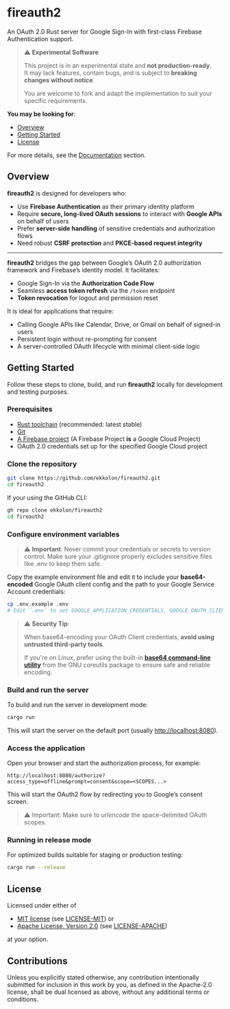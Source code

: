 # fireauth2

An OAuth 2.0 Rust server for Google Sign-In with first-class Firebase Authentication support.

> ⚠️ **Experimental Software**
>
> This project is in an experimental state and **not production-ready**.  
> It may lack features, contain bugs, and is subject to **breaking changes without notice**.
>
> You are welcome to fork and adapt the implementation to suit your specific requirements.

**You may be looking for**:

- [Overview](#overview)
- [Getting Started](#getting-started)
- [License](#license)

For more details, see the [Documentation](/docs/01_getting_started.md) section.

## Overview

**fireauth2** is designed for developers who:

- Use **Firebase Authentication** as their primary identity platform  
- Require **secure, long-lived OAuth sessions** to interact with **Google APIs** on behalf of users  
- Prefer **server-side handling** of sensitive credentials and authorization flows  
- Need robust **CSRF protection** and **PKCE-based request integrity**

---

**fireauth2** bridges the gap between Google’s OAuth 2.0 authorization framework and Firebase’s identity model. It facilitates:

- Google Sign-In via the **Authorization Code Flow**
- Seamless **access token refresh** via the `/token` endpoint
- **Token revocation** for logout and permission reset

It is ideal for applications that require:

- Calling Google APIs like Calendar, Drive, or Gmail on behalf of signed-in users  
- Persistent login without re-prompting for consent  
- A server-controlled OAuth lifecycle with minimal client-side logic

## Getting Started

Follow these steps to clone, build, and run **fireauth2** locally for development and testing purposes.

### Prerequisites

- [Rust toolchain](https://rustup.rs/) (recommended: latest stable)
- [Git](https://git-scm.com/)
- [A Firebase project](https://console.firebase.google.com/) (A Firebase Project **is** a Google Cloud Project)
- OAuth 2.0 credentials set up for the specified Google Cloud project

### Clone the repository

```bash
git clone https://github.com/ekkolon/fireauth2.git
cd fireauth2
```

If your using the GitHub CLI:

```bash
gh repo clone ekkolon/fireauth2
cd fireauth2
```

### Configure environment variables

> ⚠️ **Important**: Never commit your credentials or secrets to version control.
Make sure your .gitignore properly excludes sensitive files like .env to keep them safe.

Copy the example environment file and edit it to include your **base64-encoded** Google OAuth client config and the path to your Google Service Account credentials:

```bash
cp .env.example .env
# Edit `.env` to set GOOGLE_APPLICATION_CREDENTIALS, GOOGLE_OAUTH_CLIENT_CONFIG, and other variables
```

>⚠️ **Security Tip**:
>
> When base64-encoding your OAuth Client credentials, **avoid using untrusted third-party tools**.
>
> If you're on Linux, prefer using the built-in [**base64 command-line utility**](https://www.gnu.org/software/coreutils/manual/html_node/base64-invocation.html#base64-invocation) from the GNU coreutils package to ensure safe and reliable encoding.

### Build and run the server

To build and run the server in development mode:

```bash
cargo run
```

This will start the server on the default port (usually <http://localhost:8080>).

### Access the application

Open your browser and start the authorization process, for example:

```http
http://localhost:8080/authorize?access_type=offline&prompt=consent&scope=<SCOPES...>
```

This will start the OAuth2 flow by redirecting you to Google’s consent screen.

> ⚠️ Important: Make sure to *urlencode* the space-delimited OAuth scopes.

### Running in release mode

For optimized builds suitable for staging or production testing:

```bash
cargo run --release
```

## License

Licensed under either of

- [MIT license](https://spdx.org/licenses/MIT.html) (see [LICENSE-MIT](/LICENSE-MIT)) or
- [Apache License, Version 2.0](https://spdx.org/licenses/Apache-2.0.html) (see [LICENSE-APACHE](/LICENSE-APACHE))

at your option.

## Contributions

Unless you explicitly stated otherwise, any contribution intentionally submitted for inclusion in this work by you, as defined in the Apache-2.0 license, shall be dual licensed as above, without any additional terms or conditions.
